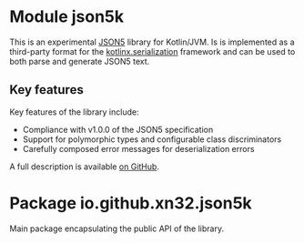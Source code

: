 # Module json5k
This is an experimental [JSON5](https://json5.org) library for Kotlin/JVM. Is is implemented as a third-party format for the [kotlinx.serialization](https://github.com/Kotlin/kotlinx.serialization)
framework and can be used to both parse and generate JSON5 text.

## Key features
Key features of the library include:
- Compliance with v1.0.0 of the JSON5 specification
- Support for polymorphic types and configurable class discriminators
- Carefully composed error messages for deserialization errors

A full description is available [on GitHub](https://github.com/xn32/json5k).

# Package io.github.xn32.json5k
Main package encapsulating the public API of the library.
